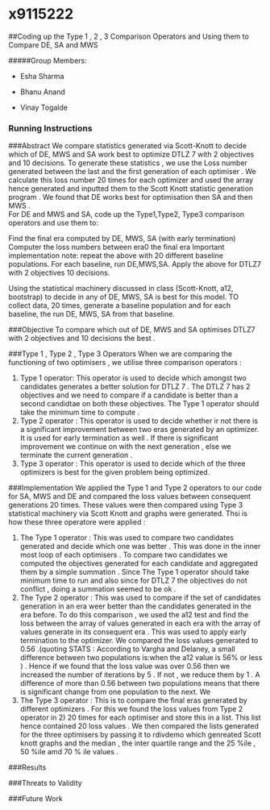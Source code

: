 # x9115222
##Coding up the Type 1 , 2 , 3 Comparison Operators and Using them to Compare DE, SA and MWS 

#####Group Members:

- Esha Sharma 

- Bhanu Anand

- Vinay Togalde

### Running Instructions 

###Abstract
We compare statistics generated via Scott-Knott to decide which of DE, MWS and SA work best to optimize DTLZ 7 with 2 objectives and 10 decisions. To generate these statistics , we use the Loss number generated between the last and the first generation of each optimiser . We calculate this loss number 20 times for each optimizer and used the array hence generated and inputted them to the Scott Knott statistic generation program . We found that DE works best for optimisation then SA and then MWS .  
For DE and MWS and SA, code up the Type1,Type2, Type3 comparison operators and use them to:

Find the final era computed by DE, MWS, SA (with early termination)
Computer the loss numbers between era0 the final era
Important implementation note: repeat the above with 20 different baseline populations. For each baseline, run DE,MWS,SA.
Apply the above for DTLZ7 with 2 objectives 10 decisions.

Using the statistical machinery discussed in class (Scott-Knott, a12, bootstrap) to decide in any of DE, MWS, SA is best for this model. TO collect data, 20 times, generate a baseline population and for each baseline, the run DE, MWS, SA from that baseline.
 

###Objective
To compare which out of DE, MWS and SA optimises DTLZ7 with 2 objectives and 10 decisions the best . 

###Type 1 , Type 2 , Type 3 Operators
When we are comparing the functioning of two optimisers , we utilise three comparison operators : 
1) Type 1 operator: This operator is used to decide which amongst two candidates generates a better solution for DTLZ 7 . The DTLZ 7 has 2 objectives and we need to compare if a candidate is better than a second candidtae on both these objectives. The Type 1 operator should take the minimum time to compute . 
2) Type 2 operator : This operator is used to decide whether ir not there is a significant improvement between two eras generated by an optimizer. It is used for early termination as well . If there is significant improvement we continue on with the next generation , else we terminate the current generation . 
3) Type 3 operator : This operator is used to decide which of the three optimizers is best for the given problem being optimized. 

###Implementation 
We applied the Type 1 and Type 2 operators to our code for SA, MWS and DE and compared the loss values between consequent generations 20 times. These values were then compared using Type 3 statistical machinery via Scott Knott and graphs were generated. Thsi is how these three operatore were applied : 
1) The Type 1 operator : This was used to compare two candidates generated and decide which one was better . This was done in the inner most loop of each optimisers . To compare two candidates we computed the objectives generated for each candidate and aggregated them by a simple summation . Since The Type 1 operator should take minimum time to run and also since for DTLZ 7 the objectives do not conflict , doing a summation seemed to be ok .
2) The Type 2 operator : This was used to compare if the set of candidates generation in an era weer better than the candidates generated in the era before. To do this comparison , we used the a12 test and find the loss between the array of values generated in each era with the array of values generate in its consequent era . This was used to apply early termination to the optimizer. We compared the loss values generated to 0.56 .(quoting STATS :  According to Vargha and Delaney, a small difference between two populations is:when the a12 value is 56% or less ) . Hence if we found that the loss value was over 0.56 then we increased the number of iterations by 5 . If not , we reduce them by 1 . A difference of more than 0.56 between two populations means that there is significant change from one population to the next. We  
3) The Type 3 operator : This is to compare the final eras generated by different optimizers . For this we found the loss values from Type 2 operator in 2) 20 times for each optimiser and store this in a list. This list hence contained 20 loss values . We then compared the lists generated for the three optimisers by passing it to rdivdemo which genreated Scott knott graphs and the median , the inter quartile range and the 25 %ile , 50 %ile amd 70 % ile values . 

###Results
 


###Threats to Validity 

###Future Work 


